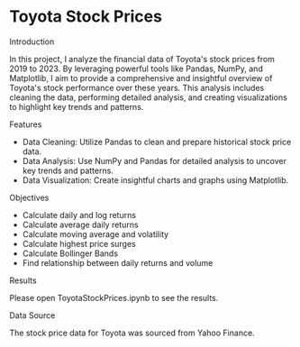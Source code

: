 # Toyota Stock Prices

Introduction

In this project, I analyze the financial data of Toyota's stock prices from 2019 to 2023. By leveraging powerful tools like Pandas, NumPy, and Matplotlib, I aim to provide a comprehensive and insightful overview of Toyota's stock performance over these years. This analysis includes cleaning the data, performing detailed analysis, and creating visualizations to highlight key trends and patterns.

Features

- Data Cleaning: Utilize Pandas to clean and prepare historical stock price data.
- Data Analysis: Use NumPy and Pandas for detailed analysis to uncover key trends and patterns.
- Data Visualization: Create insightful charts and graphs using Matplotlib.

Objectives

- Calculate daily and log returns
- Calculate average daily returns
- Calculate moving average and volatility
- Calculate highest price surges
- Calculate Bollinger Bands
- Find relationship between daily returns and volume

Results

Please open ToyotaStockPrices.ipynb to see the results.

Data Source

The stock price data for Toyota was sourced from Yahoo Finance.
